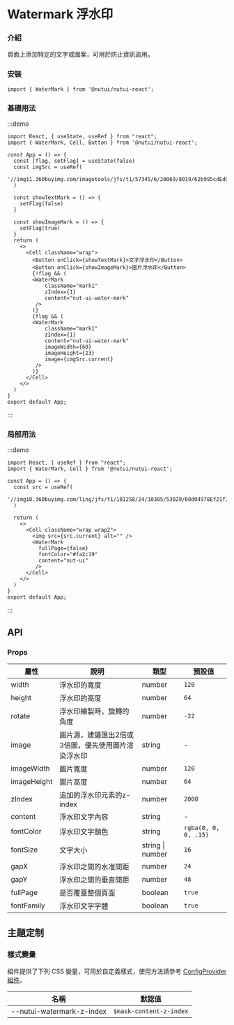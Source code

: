 # Watermark 浮水印

### 介紹

頁面上添加特定的文字或圖案，可用於防止資訊盜用。

### 安裝

```tsx
import { WaterMark } from '@nutui/nutui-react';
```

### 基礎用法

:::demo

```tsx
import React, { useState, useRef } from "react";
import { WaterMark, Cell, Button } from '@nutui/nutui-react';

const App = () => {
  const [flag, setFlag] = useState(false)
  const imgSrc = useRef(
    '//img11.360buyimg.com/imagetools/jfs/t1/57345/6/20069/8019/62b995cdEd96fef03/51d3302dfeccd1d2.png'
  )

  const showTextMark = () => {
    setFlag(false)
  }

  const showImageMark = () => {
    setFlag(true)
  }
  return (
    <>
      <Cell className="wrap">
        <Button onClick={showTextMark}>文字浮水印</Button>
        <Button onClick={showImageMark}>圖片浮水印</Button>
        {!flag && (
        <WaterMark
            className="mark1"
            zIndex={1}
            content="nut-ui-water-mark"
         />
        )}
        {flag && (
        <WaterMark
            className="mark1"
            zIndex={1}
            content="nut-ui-water-mark"
            imageWidth={60}
            imageHeight={23}
            image={imgSrc.current}
         />
        )}
      </Cell>
    </>
  )
}
export default App;
```
:::

### 局部用法

:::demo

```tsx
import React, { useRef } from "react";
import { WaterMark, Cell } from '@nutui/nutui-react';

const App = () => {
  const src = useRef(
    '//img10.360buyimg.com/ling/jfs/t1/181258/24/10385/53029/60d04978Ef21f2d42/92baeb21f907cd24.jpg'
  )

  return (
    <>
      <Cell className="wrap wrap2">
        <img src={src.current} alt="" />
        <WaterMark
          fullPage={false}
          fontColor="#fa2c19"
          content="nut-ui"
         />
      </Cell>
    </>
  )
}
export default App;
```
:::

## API

### Props

| 屬性 | 說明                             | 類型   | 預設值           |
|--------------|----------------------------------|--------|------------------|
| width       | 浮水印的寬度                                           | number           | `120`                |
| height      | 浮水印的高度                                           | number           | `64`                 |
| rotate      | 浮水印繪製時，旋轉的角度                  | number           | `-22`                |
| image       | 圖片源，建議匯出2倍或3倍圖，優先使用圖片渲染浮水印 | string           | -                    |
| imageWidth  | 圖片寬度                                             | number           | `120`                |
| imageHeight | 圖片高度                                             | number           | `64`                 |
| zIndex      | 追加的浮水印元素的z-index                             | number           | `2000`               |
| content     | 浮水印文字內容                                       | string           | -                    |
| fontColor   | 浮水印文字顏色                                         | string           | `rgba(0, 0, 0, .15)` |
| fontSize    | 文字大小                                             | string \| number | `16`                 |
| gapX        | 浮水印之間的水准間距                                   | number           | `24`                 |
| gapY       | 浮水印之間的垂直間距                                   | number           | `48`                 |
| fullPage    | 是否覆蓋整個頁面                                     | boolean          | `true`               |
| fontFamily  | 浮水印文字字體                                     | boolean          | `true`               |


## 主題定制

### 樣式變量

組件提供了下列 CSS 變量，可用於自定義樣式，使用方法請參考 [ConfigProvider 組件](#/zh-CN/component/configprovider)。

| 名稱 | 默認值 |
| --- | --- |
| --nutui-watermark-z-index | `$mask-content-z-index` |
